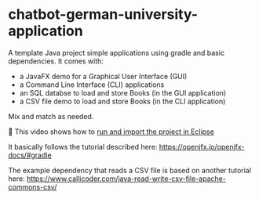 # chatbot-german-university-application

A template Java project simple applications using gradle and basic dependencies. It comes with:
- a JavaFX demo for a Graphical User Interface (GUI)
- a Command Line Interface (CLI) applications
- an SQL databse to load and store Books (in the GUI application) 
- a CSV file demo to load and store Books (in the CLI application)

Mix and match as needed.

📼 This video shows how to [run and import the project in Eclipse](https://youtu.be/9bqYSYh-G1A)

It basically follows the tutorial described here: https://openjfx.io/openjfx-docs/#gradle

The example dependency that reads a CSV file is based on another tutorial here: https://www.callicoder.com/java-read-write-csv-file-apache-commons-csv/
